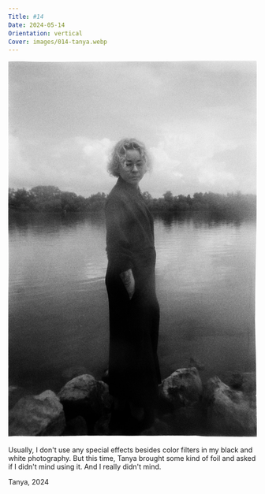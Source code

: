 ```yaml
---
Title: #14
Date: 2024-05-14
Orientation: vertical
Cover: images/014-tanya.webp
---
```


![Tanya, 2023](images/014-tanya@2x.webp)

Usually, I don't use any special effects besides color filters in my black and white photography. But this time, Tanya brought some kind of foil and asked if I didn't mind using it. And I really didn't mind.

Tanya, 2024
